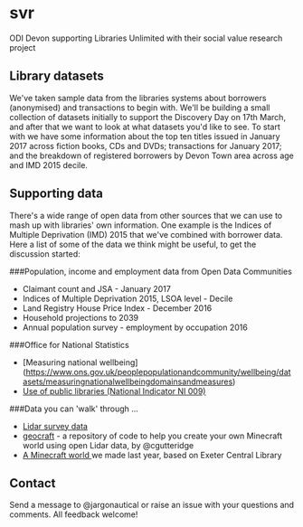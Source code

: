 # svr
ODI Devon supporting Libraries Unlimited with their social value research project
## Library datasets
We've taken sample data from the libraries systems about borrowers (anonymised) and transactions to begin with. We'll be building a small collection of datasets initially to support the Discovery Day on 17th March, and after that we want to look at what datasets you'd like to see. To start with we have some information about the top ten titles issued in January 2017 across fiction books, CDs and DVDs; transactions for January 2017; and the breakdown of registered borrowers by Devon Town area across age and IMD 2015 decile.
## Supporting data
There's a wide range of open data from other sources that we can use to mash up with libraries' own information. One example is the Indices of Multiple Deprivation (IMD) 2015 that we've combined with borrower data. Here a list of some of the data we think might be useful, to get the discussion started:

###Population, income and employment data from Open Data Communities 
- Claimant count and JSA - January 2017
- Indices of Multiple Deprivation 2015, LSOA level - Decile
- Land Registry House Price Index - December 2016
- Household projections to 2039
- Annual population survey - employment by occupation 2016

###Office for National Statistics
- [Measuring national wellbeing] (https://www.ons.gov.uk/peoplepopulationandcommunity/wellbeing/datasets/measuringnationalwellbeingdomainsandmeasures)
- [Use of public libraries (National Indicator NI 009)](https://data.gov.uk/dataset/ni-009-use-of-public-libraries)

###Data you can 'walk' through ...
- [Lidar survey data](https://data.gov.uk/publisher/environment-agency)
- [geocraft](http://github.com/cgutteridge/geocraft) - a repository of code to help you create your own Minecraft world using open Lidar data, by @cgutteridge
- [A Minecraft world ](https://github.com/jargonautical/minecraft-discovery/blob/master/ExeterCathedral.zip)we made last year, based on Exeter Central Library

## Contact
Send a message to @jargonautical or raise an issue with your questions and comments. All feedback welcome!
